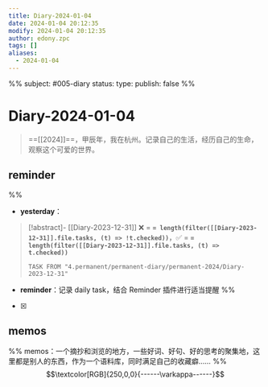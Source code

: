 ```yaml
---
title: Diary-2024-01-04
date: 2024-01-04 20:12:35
modify: 2024-01-04 20:12:35
author: edony.zpc
tags: []
aliases:
  - 2024-01-04
---
```

%%
subject: #005-diary
status: 
type: 
publish: false
%%
# Diary-2024-01-04
> ==[[2024]]==，甲辰年，我在杭州。记录自己的生活，经历自己的生命，观察这个可爱的世界。

## reminder
%%
- **yesterday**：
> [!abstract]-  [[Diary-2023-12-31]]      ❌  =  **`= length(filter([[Diary-2023-12-31]].file.tasks, (t) => !t.checked))`**，✅  =  **`= length(filter([[Diary-2023-12-31]].file.tasks, (t) => t.checked))`**
> 
> ```dataview
> TASK FROM "4.permanent/permanent-diary/permanent-2024/Diary-2023-12-31"
> ```

- **reminder**：记录 daily task，结合 Reminder 插件进行适当提醒
%%
- [x] 

## memos
%%
memos：一个摘抄和浏览的地方，一些好词、好句、好的思考的聚集地，这里都是别人的东西，作为一个语料库，同时满足自己的收藏癖……
%%
$$\textcolor[RGB]{250,0,0}{------\varkappa------}$$

